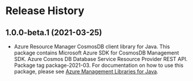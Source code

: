 # Release History

## 1.0.0-beta.1 (2021-03-25)

- Azure Resource Manager CosmosDB client library for Java. This package contains Microsoft Azure SDK for CosmosDB Management SDK. Azure Cosmos DB Database Service Resource Provider REST API. Package tag package-2021-03. For documentation on how to use this package, please see [Azure Management Libraries for Java](https://aka.ms/azsdk/java/mgmt).
